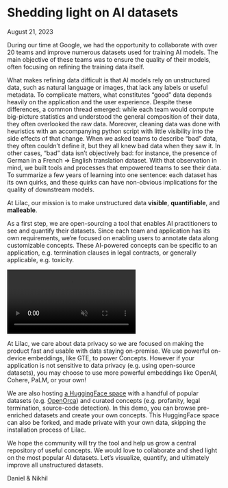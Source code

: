 # Shedding light on AI datasets

August 21, 2023

During our time at Google, we had the opportunity to collaborate with over 20 teams and improve
numerous datasets used for training AI models. The main objective of these teams was to ensure the
quality of their models, often focusing on refining the training data itself.

What makes refining data difficult is that AI models rely on unstructured data, such as natural
language or images, that lack any labels or useful metadata. To complicate matters, what constitutes
“good” data depends heavily on the application and the user experience. Despite these differences, a
common thread emerged: while each team would compute big-picture statistics and understood the
general composition of their data, they often overlooked the raw data. Moreover, cleaning data was
done with heuristics with an accompanying python script with little visibility into the side effects
of that change. When we asked teams to describe “bad” data, they often couldn’t define it, but they
all knew bad data when they saw it. In other cases, “bad” data isn’t objectively bad: for instance,
the presence of German in a French => English translation dataset. With that observation in mind, we
built tools and processes that empowered teams to see their data. To summarize a few years of
learning into one sentence: each dataset has its own quirks, and these quirks can have non-obvious
implications for the quality of downstream models.

At Lilac, our mission is to make unstructured data **visible**, **quantifiable**, and **malleable**.

As a first step, we are open-sourcing a tool that enables AI practitioners to see and quantify their
datasets. Since each team and application has its own requirements, we’re focused on enabling users
to annotate data along customizable concepts. These AI-powered concepts can be specific to an
application, e.g. termination clauses in legal contracts, or generally applicable, e.g. toxicity.

<video loop muted autoplay controls src="https://github-production-user-asset-6210df.s3.amazonaws.com/2294279/260771834-cb1378f8-92c1-4f2a-9524-ce5ddd8e0c53.mp4"></video>

At Lilac, we care about data privacy so we are focused on making the product fast and usable with
data staying on-premise. We use powerful on-device embeddings, like GTE, to power Concepts. However
if your application is not sensitive to data privacy (e.g. using open-source datasets), you may
choose to use more powerful embeddings like OpenAI, Cohere, PaLM, or your own!

We are also hosting [a HuggingFace space](https://huggingface.co/spaces/lilacai/lilac) with a
handful of popular datasets (e.g. [OpenOrca](https://huggingface.co/datasets/Open-Orca/OpenOrca))
and curated concepts (e.g. profanity, legal termination, source-code detection). In this demo, you
can browse pre-enriched datasets and create your own concepts. This HuggingFace space can also be
forked, and made private with your own data, skipping the installation process of Lilac.

We hope the community will try the tool and help us grow a central repository of useful concepts. We
would love to collaborate and shed light on the most popular AI datasets. Let’s visualize, quantify,
and ultimately improve all unstructured datasets.

Daniel & Nikhil
